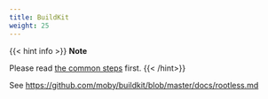 ```yaml
---
title: BuildKit
weight: 25
---
```


{{< hint info >}}
**Note**

Please read [the common steps](../common) first.
{{< /hint>}}


See https://github.com/moby/buildkit/blob/master/docs/rootless.md
